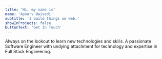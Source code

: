 ```yaml
---
title: 'Hi, my name is'
name: 'Apoorv Dwivedi'
subtitle: 'I build things on web.'
showInProjects: false
buttonText: 'Get In Touch'
---
```


Always on the lookout to learn new technologies and skills. A passionate Software Engineer with undying attachment for technology and expertise in Full Stack Engineering.
